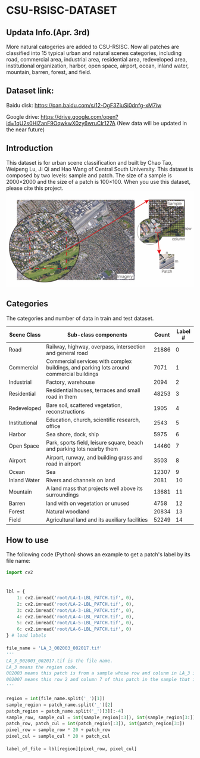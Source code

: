 # CSU-RSISC-DATASET

## Updata Info.(Apr. 3rd)
More natural catogeries are added to CSU-RSISC. Now all patches are classified into 15 typical urban and natural scenes categories, including road, commercial area, industrial area, residential area, redeveloped area, institutional organization, harbor, open space, airport, ocean, inland water, mountain, barren, forest, and field. 
## Dataset link:
Baidu disk: https://pan.baidu.com/s/12-DgF3ZiuSi0dnfg-xM7iw

Google drive: https://drive.google.com/open?id=1qU2s0HIZanF9OqwkwX0zy6wruCIr127A
(New data will be updated in the near future)

## Introduction
This dataset is for urban scene classification and built by Chao Tao, Weipeng Lu, Ji Qi and Hao Wang of Central South University. This dataset is composed by two levels: sample and patch.
The size of a sample is 2000×2000 and the size of a patch is 100×100. When you use this dataset, please cite this project.
![Two-level Construction](fig.png)
## Categories
The categories and number of data in train and test dataset.

| Scene Class   | Sub-class components                                                                     | Count | Label # |
| ------------- | ---------------------------------------------------------------------------------------- | ----- | ------- |
| Road          | Railway, highway, overpass, intersection and general road                                | 21886 | 0       |
| Commercial    | Commercial services with complex buildings, and parking lots around commercial buildings | 7071  | 1       |
| Industrial    | Factory, warehouse                                                                       | 2094  | 2       |
| Residential   | Residential houses, terraces and small road in them                                      | 48253 | 3       |
| Redeveloped   | Bare soil, scattered vegetation, reconstructions                                         | 1905  | 4       |
| Institutional | Education, church, scientific research, office                                           | 2543  | 5       |
| Harbor        | Sea shore, dock, ship                                                                    | 5975  | 6       |
| Open Space    | Park, sports field, leisure square, beach and parking lots nearby them                   | 14460 | 7       |
| Airport       | Airport, runway, and building grass and road in airport                                  | 3503  | 8       |
| Ocean         | Sea                                                                                      | 12307 | 9       |
| Inland Water  | Rivers and channels on land                                                              | 2081  | 10      |
| Mountain      | A land mass that projects well above its surroundings                                    | 13681 | 11      |
| Barren        | land with on vegetation or unused                                                        | 4758  | 12      |
| Forest        | Natural woodland                                                                         | 20834 | 13      |
| Field         | Agricultural land and its auxiliary facilities                                           | 52249 | 14      |
## How to use
The following code (Python) shows an example to get a patch's label by its file name:
```python
import cv2


lbl = {
    1: cv2.imread('root/LA-1-LBL_PATCH.tif', 0),
    2: cv2.imread('root/LA-2-LBL_PATCH.tif', 0),
    3: cv2.imread('root/LA-3-LBL_PATCH.tif', 0),
    4: cv2.imread('root/LA-4-LBL_PATCH.tif', 0),
    5: cv2.imread('root/LA-5-LBL_PATCH.tif', 0),
    6: cv2.imread('root/LA-6-LBL_PATCH.tif', 0)
} # load labels

file_name = 'LA_3_002003_002017.tif'
'''
LA_3_002003_002017.tif is the file name.
LA_3 means the region code.
002003 means this patch is from a sample whose row and colunm in LA_3 is 2 and 3.
002007 means this row 2 and column 7 of this patch in the sample that it belongs to.
'''

region = int(file_name.split('_')[1])
sample_region = patch_name.split('_')[2]
patch_region = patch_name.split('_')[3][:-4]
sample_row, sample_cul = int(sample_region[:3]), int(sample_region[3:])
patch_row, patch_cul = int(patch_region[:3]), int(patch_region[3:])
pixel_row = sample_row * 20 + patch_row
pixel_cul = sample_cul * 20 + patch_cul

label_of_file = lbl[region][pixel_row, pixel_cul]
```
